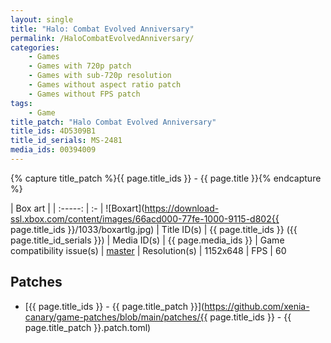 ```yaml
---
layout: single
title: "Halo: Combat Evolved Anniversary"
permalink: /HaloCombatEvolvedAnniversary/
categories:
    - Games
    - Games with 720p patch
    - Games with sub-720p resolution
    - Games without aspect ratio patch
    - Games without FPS patch
tags:
    - Game
title_patch: "Halo Combat Evolved Anniversary"
title_ids: 4D5309B1
title_id_serials: MS-2481
media_ids: 00394009
---
```

{% capture title_patch %}{{ page.title_ids }} - {{ page.title }}{% endcapture %}

| Box art                     |
| :-----:                     | :-
| ![Boxart](https://download-ssl.xbox.com/content/images/66acd000-77fe-1000-9115-d802{{ page.title_ids }}/1033/boxartlg.jpg)
| Title ID(s)                 | {{ page.title_ids }} ({{ page.title_id_serials }})
| Media ID(s)                 | {{ page.media_ids }}
| Game compatibility issue(s) | [master](https://github.com/xenia-project/game-compatibility/issues/98)
| Resolution(s)               | 1152x648
| FPS                         | 60

## Patches
* [{{ page.title_ids }} - {{ page.title_patch }}](https://github.com/xenia-canary/game-patches/blob/main/patches/{{ page.title_ids }} - {{ page.title_patch }}.patch.toml)
